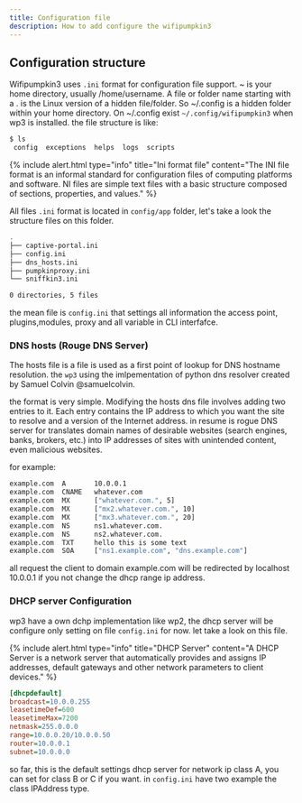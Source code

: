 ```yaml
---
title: Configuration file
description: How to add configure the wifipumpkin3 
---
```


## Configuration structure


Wifipumpkin3 uses `.ini` format for configuration file support. ~ is your home directory, usually /home/username. A file or folder name starting with a . is the Linux version of a hidden file/folder. So ~/.config is a hidden folder within your home directory. On ~/.config exist `~/.config/wifipumpkin3` when wp3 is installed. the file structure is like:

```bash
$ ls 
 config  exceptions  helps  logs  scripts
```

{% include alert.html type="info" title="Ini format file"  content="The INI file format is an informal standard for configuration files of computing platforms and software. NI files are simple text files with a basic structure composed of sections, properties, and values." %}

All files `.ini` format is located in `config/app` folder, let's take a look the structure files on this folder.

```bash
.
├── captive-portal.ini
├── config.ini
├── dns_hosts.ini
├── pumpkinproxy.ini
└── sniffkin3.ini

0 directories, 5 files
```
the mean file is `config.ini` that settings all information the access point, plugins,modules, proxy and all variable in CLI interfafce. 

### DNS hosts (Rouge DNS Server)

The hosts file is a file is used as a first point of lookup for DNS hostname resolution. the `wp3` using the imlpementation of python dns resolver created by Samuel Colvin @samuelcolvin. 

the format is very simple. Modifying the hosts dns file involves adding two entries to it. Each entry contains the IP address to which you want the site to resolve and a version of the Internet address. in resume is  rogue DNS server for translates domain names of desirable websites (search engines, banks, brokers, etc.) into IP addresses of sites with unintended content, even malicious websites. 

for example:

```bash
example.com  A       10.0.0.1
example.com  CNAME   whatever.com
example.com  MX      ["whatever.com.", 5]
example.com  MX      ["mx2.whatever.com.", 10]
example.com  MX      ["mx3.whatever.com.", 20]
example.com  NS      ns1.whatever.com.
example.com  NS      ns2.whatever.com.
example.com  TXT     hello this is some text
example.com  SOA     ["ns1.example.com", "dns.example.com"]
```

all request the client to domain example.com will be redirected by localhost 10.0.0.1 if you not change the dhcp range ip address.

### DHCP server Configuration

wp3 have a own dchp implementation like wp2, the dhcp server will be configure only setting on file `config.ini` for now. let take a look on this file.


{% include alert.html type="info" title="DHCP Server" content="A DHCP Server is a network server that automatically provides and assigns IP addresses, default gateways and other network parameters to client devices." %}


```ini
[dhcpdefault]
broadcast=10.0.0.255
leasetimeDef=600
leasetimeMax=7200
netmask=255.0.0.0
range=10.0.0.20/10.0.0.50
router=10.0.0.1
subnet=10.0.0.0
```

so far, this is the default settings dhcp server for network ip class A, you can set for class B or C if you want. in `config.ini`  have two example the class IPAddress type.
